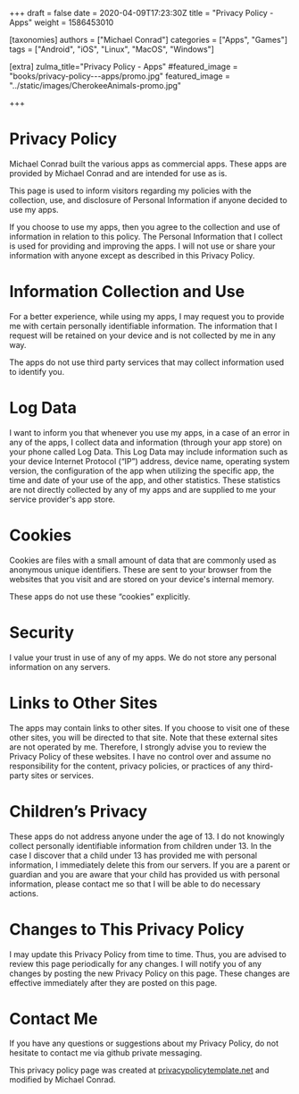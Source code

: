 +++
draft = false
date = 2020-04-09T17:23:30Z
title = "Privacy Policy - Apps"
weight = 1586453010

[taxonomies]
authors = ["Michael Conrad"]
categories = ["Apps", "Games"]
tags = ["Android", "iOS", "Linux", "MacOS", "Windows"]

[extra]
zulma_title="Privacy Policy - Apps"
#featured_image = "books/privacy-policy---apps/promo.jpg"
featured_image = "../static/images/CherokeeAnimals-promo.jpg"

+++

# Privacy Policy

Michael Conrad built the various apps as commercial apps. These apps are provided by Michael Conrad and are intended for use as is.

This page is used to inform visitors regarding my policies with the collection, use, and disclosure of Personal Information if anyone decided to use my apps.

If you choose to use my apps, then you agree to the collection and use of information in relation to this policy. The Personal Information that I collect is used for providing and improving the apps. I will not use or share your information with anyone except as described in this Privacy Policy.
<!-- more -->
# Information Collection and Use

For a better experience, while using my apps, I may request you to provide me with certain personally identifiable information. The information that I request will be retained on your device and is not collected by me in any way.

The apps do not use third party services that may collect information used to identify you.

# Log Data

I want to inform you that whenever you use my apps, in a case of an error in any of the apps, I collect data and information (through your app store) on your phone called Log Data. This Log Data may include information such as your device Internet Protocol (“IP”) address, device name, operating system version, the configuration of the app when utilizing the specific app, the time and date of your use of the app, and other statistics. These statistics are not directly collected by any of my apps and are supplied to me your service provider's app store.

# Cookies

Cookies are files with a small amount of data that are commonly used as anonymous unique identifiers. These are sent to your browser from the websites that you visit and are stored on your device's internal memory.

These apps do not use these “cookies” explicitly.

# Security

I value your trust in use of any of my apps. We do not store any personal information on any servers.

# Links to Other Sites

The apps may contain links to other sites. If you choose to visit one of these other sites, you will be directed to that site. Note that these external sites are not operated by me. Therefore, I strongly advise you to review the Privacy Policy of these websites. I have no control over and assume no responsibility for the content, privacy policies, or practices of any third-party sites or services.

# Children’s Privacy

These apps do not address anyone under the age of 13. I do not knowingly collect personally identifiable information from children under 13. In the case I discover that a child under 13 has provided me with personal information, I immediately delete this from our servers. If you are a parent or guardian and you are aware that your child has provided us with personal information, please contact me so that I will be able to do necessary actions.

# Changes to This Privacy Policy

I may update this Privacy Policy from time to time. Thus, you are advised to review this page periodically for any changes. I will notify you of any changes by posting the new Privacy Policy on this page. These changes are effective immediately after they are posted on this page.

# Contact Me

If you have any questions or suggestions about my Privacy Policy, do not hesitate to contact me via github private messaging.

This privacy policy page was created at [privacypolicytemplate.net](https://privacypolicytemplate.net) and modified by Michael Conrad.
